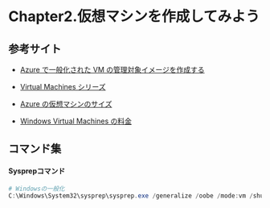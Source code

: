 # Chapter2.仮想マシンを作成してみよう

## 参考サイト

- [Azure で一般化された VM の管理対象イメージを作成する](https://docs.microsoft.com/ja-jp/azure/virtual-machines/windows/capture-image-resource)

- [Virtual Machines シリーズ](https://azure.microsoft.com/ja-jp/pricing/details/virtual-machines/series/)

- [Azure の仮想マシンのサイズ](https://learn.microsoft.com/ja-jp/azure/virtual-machines/sizes)

- [Windows Virtual Machines の料金](https://azure.microsoft.com/ja-jp/pricing/details/virtual-machines/windows/)

## コマンド集

#### Sysprepコマンド
```powershell
# Windowsの一般化
C:\Windows\System32\sysprep\sysprep.exe /generalize /oobe /mode:vm /shutdown
```